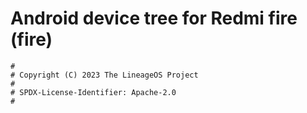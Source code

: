 # Android device tree for Redmi fire (fire)

```
#
# Copyright (C) 2023 The LineageOS Project
#
# SPDX-License-Identifier: Apache-2.0
#
```
